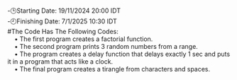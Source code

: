 -🕒Starting Date: 19/11/2024 20:00 IDT<br />
-🕘Finishing Date: 7/1/2025 10:30 IDT<br />
#The Code Has The Following Codes:<br />
&nbsp;&nbsp;&nbsp;&nbsp;• The first program creates a factorial function.<br />
&nbsp;&nbsp;&nbsp;&nbsp;• The second program prints 3 random numbers from a range.<br />
&nbsp;&nbsp;&nbsp;&nbsp;• The program creates a delay function that delays exactly 1 sec and puts it in a program that acts like a clock.<br />
&nbsp;&nbsp;&nbsp;&nbsp;• The final program creates a tirangle from characters and spaces.<br />
